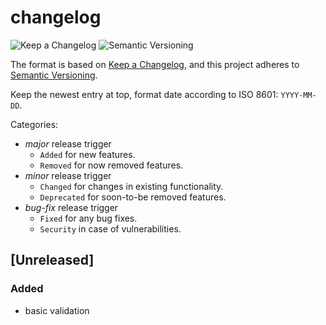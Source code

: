 # changelog
![Keep a Changelog](https://img.shields.io/badge/Keep%20a%20Changelog-1.0.0-informational)
![Semantic Versioning](https://img.shields.io/badge/Sematic%20Versioning-2.0.0-informational)

The format is based on [Keep a Changelog](https://keepachangelog.com/en/1.0.0/),
and this project adheres to [Semantic Versioning](https://semver.org/spec/v2.0.0.html).

Keep the newest entry at top, format date according to ISO 8601: `YYYY-MM-DD`.

Categories:
- _major_ release trigger
   - `Added` for new features.
   - `Removed` for now removed features.
- _minor_ release trigger
   - `Changed` for changes in existing functionality.
   - `Deprecated` for soon-to-be removed features.
- _bug-fix_ release trigger
   - `Fixed` for any bug fixes.
   - `Security` in case of vulnerabilities.

## [Unreleased]
### Added
- basic validation
